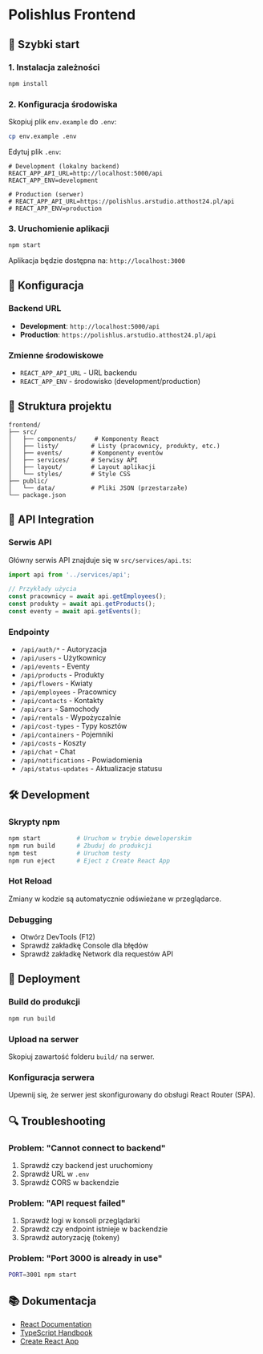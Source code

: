 # Polishlus Frontend

## 🚀 Szybki start

### 1. Instalacja zależności
```bash
npm install
```

### 2. Konfiguracja środowiska
Skopiuj plik `env.example` do `.env`:
```bash
cp env.example .env
```

Edytuj plik `.env`:
```env
# Development (lokalny backend)
REACT_APP_API_URL=http://localhost:5000/api
REACT_APP_ENV=development

# Production (serwer)
# REACT_APP_API_URL=https://polishlus.arstudio.atthost24.pl/api
# REACT_APP_ENV=production
```

### 3. Uruchomienie aplikacji
```bash
npm start
```

Aplikacja będzie dostępna na: `http://localhost:3000`

## 🔧 Konfiguracja

### Backend URL
- **Development**: `http://localhost:5000/api`
- **Production**: `https://polishlus.arstudio.atthost24.pl/api`

### Zmienne środowiskowe
- `REACT_APP_API_URL` - URL backendu
- `REACT_APP_ENV` - środowisko (development/production)

## 📁 Struktura projektu

```
frontend/
├── src/
│   ├── components/     # Komponenty React
│   ├── listy/         # Listy (pracownicy, produkty, etc.)
│   ├── events/        # Komponenty eventów
│   ├── services/      # Serwisy API
│   ├── layout/        # Layout aplikacji
│   └── styles/        # Style CSS
├── public/
│   └── data/          # Pliki JSON (przestarzałe)
└── package.json
```

## 🔌 API Integration

### Serwis API
Główny serwis API znajduje się w `src/services/api.ts`:

```typescript
import api from '../services/api';

// Przykłady użycia
const pracownicy = await api.getEmployees();
const produkty = await api.getProducts();
const eventy = await api.getEvents();
```

### Endpointy
- `/api/auth/*` - Autoryzacja
- `/api/users` - Użytkownicy
- `/api/events` - Eventy
- `/api/products` - Produkty
- `/api/flowers` - Kwiaty
- `/api/employees` - Pracownicy
- `/api/contacts` - Kontakty
- `/api/cars` - Samochody
- `/api/rentals` - Wypożyczalnie
- `/api/cost-types` - Typy kosztów
- `/api/containers` - Pojemniki
- `/api/costs` - Koszty
- `/api/chat` - Chat
- `/api/notifications` - Powiadomienia
- `/api/status-updates` - Aktualizacje statusu

## 🛠️ Development

### Skrypty npm
```bash
npm start          # Uruchom w trybie deweloperskim
npm run build      # Zbuduj do produkcji
npm test           # Uruchom testy
npm run eject      # Eject z Create React App
```

### Hot Reload
Zmiany w kodzie są automatycznie odświeżane w przeglądarce.

### Debugging
- Otwórz DevTools (F12)
- Sprawdź zakładkę Console dla błędów
- Sprawdź zakładkę Network dla requestów API

## 🚀 Deployment

### Build do produkcji
```bash
npm run build
```

### Upload na serwer
Skopiuj zawartość folderu `build/` na serwer.

### Konfiguracja serwera
Upewnij się, że serwer jest skonfigurowany do obsługi React Router (SPA).

## 🔍 Troubleshooting

### Problem: "Cannot connect to backend"
1. Sprawdź czy backend jest uruchomiony
2. Sprawdź URL w `.env`
3. Sprawdź CORS w backendzie

### Problem: "API request failed"
1. Sprawdź logi w konsoli przeglądarki
2. Sprawdź czy endpoint istnieje w backendzie
3. Sprawdź autoryzację (tokeny)

### Problem: "Port 3000 is already in use"
```bash
PORT=3001 npm start
```

## 📚 Dokumentacja

- [React Documentation](https://reactjs.org/docs/)
- [TypeScript Handbook](https://www.typescriptlang.org/docs/)
- [Create React App](https://create-react-app.dev/)
